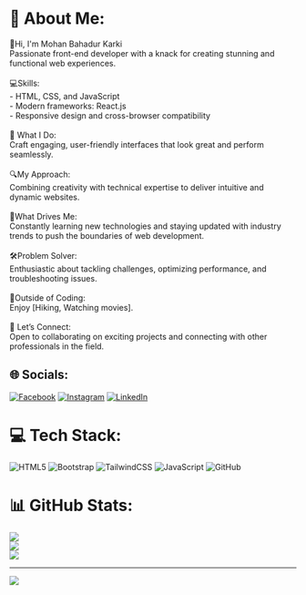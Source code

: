 # 💫 About Me:
👋Hi, I'm Mohan Bahadur Karki  <br>  Passionate front-end developer with a knack for creating stunning and functional web experiences.<br><br>💻Skills:<br>  - HTML, CSS, and JavaScript<br>  - Modern frameworks: React.js<br>  - Responsive design and cross-browser compatibility<br><br>🎨 What I Do:<br>  Craft engaging, user-friendly interfaces that look great and perform seamlessly.<br><br>🔍My Approach:<br>  Combining creativity with technical expertise to deliver intuitive and dynamic websites.<br><br>🌟What Drives Me:  <br>  Constantly learning new technologies and staying updated with industry trends to push the boundaries of web development.<br><br>🛠️Problem Solver:  <br>  Enthusiastic about tackling challenges, optimizing performance, and troubleshooting issues.<br><br>🚀Outside of Coding: <br>  Enjoy [Hiking, Watching movies].<br><br>🤝 Let’s Connect: <br>  Open to collaborating on exciting projects and connecting with other professionals in the field.


## 🌐 Socials:
[![Facebook](https://img.shields.io/badge/Facebook-%231877F2.svg?logo=Facebook&logoColor=white)](https://facebook.com/Mohanbahadurkarki28) [![Instagram](https://img.shields.io/badge/Instagram-%23E4405F.svg?logo=Instagram&logoColor=white)](https://instagram.com/mohanbahadurkarki28) [![LinkedIn](https://img.shields.io/badge/LinkedIn-%230077B5.svg?logo=linkedin&logoColor=white)](https://linkedin.com/in/mohanbahadurkarki28) 

# 💻 Tech Stack:
![HTML5](https://img.shields.io/badge/html5-%23E34F26.svg?style=for-the-badge&logo=html5&logoColor=white) 
![Bootstrap](https://img.shields.io/badge/bootstrap-%238511FA.svg?style=for-the-badge&logo=bootstrap&logoColor=white) 
![TailwindCSS](https://img.shields.io/badge/tailwindcss-%2338B2AC.svg?style=for-the-badge&logo=tailwind-css&logoColor=white) 
![JavaScript](https://img.shields.io/badge/javascript-%23323330.svg?style=for-the-badge&logo=javascript&logoColor=%23F7DF1E)
![GitHub](https://img.shields.io/badge/github-%23121011.svg?style=for-the-badge&logo=github&logoColor=white)

# 📊 GitHub Stats:
![](https://github-readme-stats.vercel.app/api?username=Mohanbahadurkarki28&theme=radical&hide_border=false&include_all_commits=true&count_private=true)<br/>
![](https://github-readme-streak-stats.herokuapp.com/?user=Mohanbahadurkarki28&theme=radical&hide_border=false)<br/>
![](https://github-readme-stats.vercel.app/api/top-langs/?username=Mohanbahadurkarki28&theme=radical&hide_border=false&include_all_commits=true&count_private=true&layout=compact)

---
[![](https://visitcount.itsvg.in/api?id=Mohanbahadurkarki28&icon=0&color=0)](https://visitcount.itsvg.in)

<!-- Proudly created with GPRM ( https://gprm.itsvg.in ) -->
